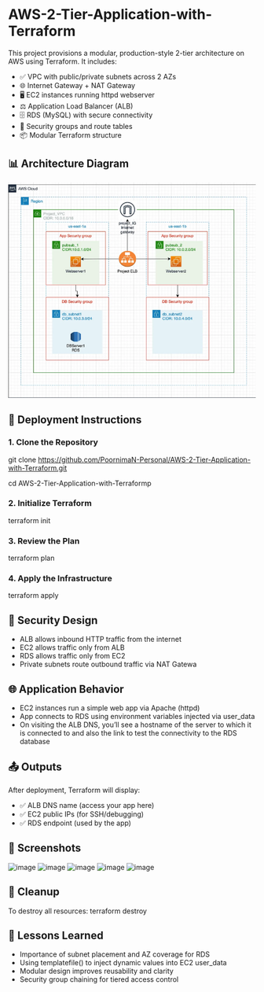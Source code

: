 # AWS-2-Tier-Application-with-Terraform

This project provisions a modular, production-style 2-tier architecture on AWS using Terraform. It includes:

- ✅ VPC with public/private subnets across 2 AZs
- 🌐 Internet Gateway + NAT Gateway
- 🖥️ EC2 instances running httpd webserver
- ⚖️ Application Load Balancer (ALB)
- 🗄️ RDS (MySQL) with secure connectivity
- 🔐 Security groups and route tables
- 📦 Modular Terraform structure

## 📊 Architecture Diagram
![Architecture](architecture.png)

## 🚀 Deployment Instructions

### 1. Clone the Repository

git clone https://github.com/PoornimaN-Personal/AWS-2-Tier-Application-with-Terraform.git

cd AWS-2-Tier-Application-with-Terraformp

### 2. Initialize Terraform

terraform init

### 3. Review the Plan

terraform plan

### 4. Apply the Infrastructure

terraform apply

## 🔐 Security Design
- ALB allows inbound HTTP traffic from the internet
- EC2 allows traffic only from ALB
- RDS allows traffic only from EC2
- Private subnets route outbound traffic via NAT Gatewa
  
## 🌐 Application Behavior
- EC2 instances run a simple web app via Apache (httpd)
- App connects to RDS using environment variables injected via user_data
- On visiting the ALB DNS, you’ll see a hostname of the server to which it is connected to and also the link to test the connectivity to the RDS database

## 📤 Outputs
After deployment, Terraform will display:
- ✅ ALB DNS name (access your app here)
- ✅ EC2 public IPs (for SSH/debugging)
- ✅ RDS endpoint (used by the app)

## 📌 Screenshots

<img width="831" height="288" alt="image" src="https://github.com/user-attachments/assets/366bb14d-e0b0-4b04-b916-d4342d69b9d2" />

<img width="891" height="411" alt="image" src="https://github.com/user-attachments/assets/47c0ada9-e1f5-4e2b-a594-c44d8f8e2aac" />

<img width="892" height="287" alt="image" src="https://github.com/user-attachments/assets/572206bc-7e36-4764-9abe-ebbcddf8cc23" />

<img width="830" height="343" alt="image" src="https://github.com/user-attachments/assets/7785a726-34a6-4240-86d4-aeae73c00686" />

<img width="877" height="201" alt="image" src="https://github.com/user-attachments/assets/54931ffd-8d0e-4182-8a87-a67555fe271d" />

## 🧹 Cleanup
To destroy all resources:
terraform destroy

## 🧠 Lessons Learned
- Importance of subnet placement and AZ coverage for RDS
- Using templatefile() to inject dynamic values into EC2 user_data
- Modular design improves reusability and clarity
- Security group chaining for tiered access control
